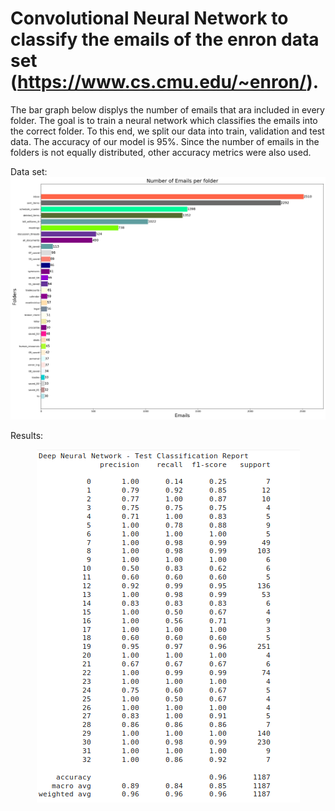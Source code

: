# Convolutional Neural Network to classify the emails of the enron data set (https://www.cs.cmu.edu/~enron/).

The bar graph below displys the number of emails that ara included in every folder. The goal is to train a neural network which classifies the emails into the correct folder. To this end, we split our data into train, validation and test data. The accuracy of our model is 95%. Since the number of emails in the folders is not equally distributed, other accuracy metrics were also used.  

Data set:
![emails](emails_30.png)


Results:
<p align="center">  
<img src="NLP_accuracy.png"/>
</p>
